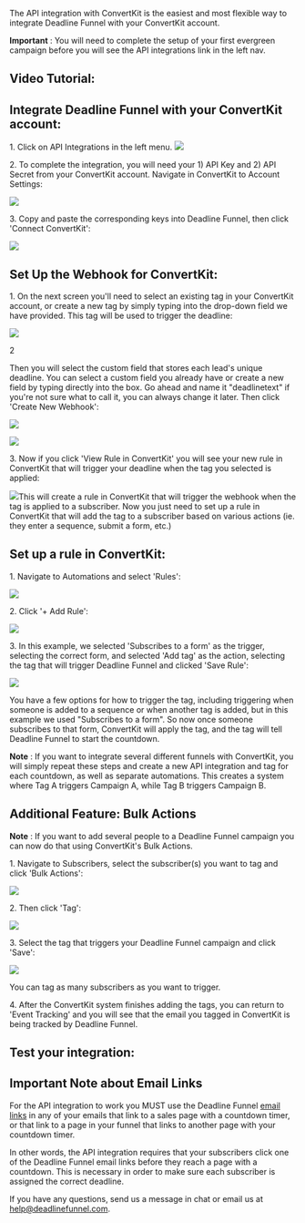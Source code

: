 The API integration with ConvertKit is the easiest and most flexible way to
integrate Deadline Funnel with your ConvertKit account.

**Important** :  You will need to complete the setup of your first evergreen
campaign before you will see the API integrations link in the left nav.

## Video Tutorial:

## Integrate Deadline Funnel with your ConvertKit account:

1\. Click on API Integrations in the left menu. 
![](https://s3.amazonaws.com/helpscout.net/docs/assets/53974d6ce4b0c76107b109d1/images/5b4e064d2c7d3a03f89caf39/file-YqIQz3YyF0.png)

2\. To complete the integration, you will need your 1) API Key and 2) API Secret from your ConvertKit account. Navigate in ConvertKit to Account Settings: 

![](https://s3.amazonaws.com/helpscout.net/docs/assets/53974d6ce4b0c76107b109d1/images/5b6c71762c7d3a03f89d85c3/file-BjwP3qljIJ.png)

3\. Copy and paste the corresponding keys into Deadline Funnel, then click 'Connect ConvertKit': 

![](https://s3.amazonaws.com/helpscout.net/docs/assets/53974d6ce4b0c76107b109d1/images/5b4e0a062c7d3a03f89caf66/file-4ZdJm6QkBS.png)

## Set Up the Webhook for ConvertKit:

1\. On the next screen you'll need to select an existing tag in your ConvertKit account, or create a new tag by simply typing into the drop-down field we have provided. This tag will be used to trigger the deadline: 

![](https://s3.amazonaws.com/helpscout.net/docs/assets/53974d6ce4b0c76107b109d1/images/5cfa8d0504286333a2645201/file-fYvqPgLuLj.jpg)

2

    

Then you will select the custom field that stores each lead's unique deadline.
You can select a custom field you already have or create a new field by typing
directly into the box. Go ahead and name it "deadlinetext" if you're not sure
what to call it, you can always change it later. Then click 'Create New
Webhook':

![](https://s3.amazonaws.com/helpscout.net/docs/assets/53974d6ce4b0c76107b109d1/images/5cfa8d2204286333a2645204/file-CZO33MhNCB.jpg)

![](https://s3.amazonaws.com/helpscout.net/docs/assets/53974d6ce4b0c76107b109d1/images/5cfa8d3d04286333a2645205/file-ZCNu7IWZhc.jpg)

3\. Now if you click 'View Rule in ConvertKit' you will see your new rule in ConvertKit that will trigger your deadline when the tag you selected is applied: 

![](https://s3.amazonaws.com/helpscout.net/docs/assets/53974d6ce4b0c76107b109d1/images/5b4e0c812c7d3a03f89caf8b/file-CL2Fo6Qgld.png)This will create a rule in ConvertKit that will trigger the
webhook when the tag is applied to a subscriber. Now you just need to set up a
rule in ConvertKit that will add the tag to a subscriber based on various
actions (ie. they enter a sequence, submit a form, etc.)

## **Set up a rule in ConvertKit:**

1\. Navigate to Automations and select 'Rules': 

![](https://s3.amazonaws.com/helpscout.net/docs/assets/53974d6ce4b0c76107b109d1/images/59cd3418042863033a1d36ba/file-Swf6BjGcbV.png)

2\. Click '+ Add Rule': 

![](https://s3.amazonaws.com/helpscout.net/docs/assets/53974d6ce4b0c76107b109d1/images/59cd344a042863033a1d36bd/file-uNASEtMAxR.png)

3\. In this example, we selected 'Subscribes to a form' as the trigger, selecting the correct form, and selected 'Add tag' as the action, selecting the tag that will trigger Deadline Funnel and clicked 'Save Rule': 

![](https://s3.amazonaws.com/helpscout.net/docs/assets/53974d6ce4b0c76107b109d1/images/59cd3525042863033a1d36c5/file-RUB4m0qn4I.png)

You have a few options for how to trigger the tag, including triggering when
someone is added to a sequence or when another tag is added, but in this
example we used "Subscribes to a form". So now once someone subscribes to that
form, ConvertKit will apply the tag, and the tag will tell Deadline Funnel to
start the countdown.

**Note** :  If you want to integrate several different funnels with
ConvertKit, you will simply repeat these steps and create a new API
integration and tag for each countdown, as well as separate automations. This
creates a system where Tag A triggers Campaign A, while Tag B triggers
Campaign B.

## Additional Feature: Bulk Actions

**Note** :  If you want to add several people to a Deadline Funnel campaign
you can now do that using ConvertKit's Bulk Actions.

1\. Navigate to Subscribers, select the subscriber(s) you want to tag and click 'Bulk Actions': 

![](https://s3.amazonaws.com/helpscout.net/docs/assets/53974d6ce4b0c76107b109d1/images/5b6c725f2c7d3a03f89d85d3/file-wgvuegwj8P.png)

2\. Then click 'Tag': 

![](https://s3.amazonaws.com/helpscout.net/docs/assets/53974d6ce4b0c76107b109d1/images/5b6c72992c7d3a03f89d85d6/file-QQ5J9RCDJW.png)

3\. Select the tag that triggers your Deadline Funnel campaign and click 'Save': 

![](https://s3.amazonaws.com/helpscout.net/docs/assets/53974d6ce4b0c76107b109d1/images/5b6c731e0428631d7a89d0ee/file-Fe9sd3icrT.png)

You can tag as many subscribers as you want to trigger.

4\. After the ConvertKit system finishes adding the tags, you can return to 'Event Tracking' and you will see that the email you tagged in ConvertKit is being tracked by Deadline Funnel. 

## Test your integration:

## Important Note about Email Links

For the API integration to work you MUST use the Deadline Funnel  [email
links](http://documentation.deadlinefunnel.com/article/16-expiring-links) in
any of your emails that link to a sales page with a countdown timer, or that
link to a page in your funnel that links to another page with your countdown
timer.

In other words, the API integration requires that your subscribers click one
of the Deadline Funnel email links before they reach a page with a countdown.
This is necessary in order to make sure each subscriber is assigned the
correct deadline.

If you have any questions, send us a message in chat or email us at
[help@deadlinefunnel.com](mailto:mailto:help@deadlinefunnel.com).

